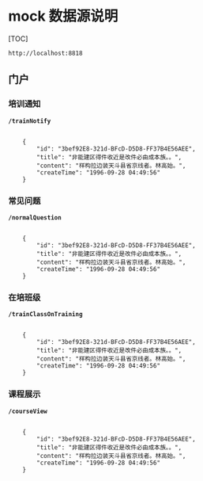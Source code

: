 # mock 数据源说明
[TOC]

`http://localhost:8818`

## 门户

### 培训通知

**`/trainNotify`**
```` 数据返回

	{
		"id": "3bef92E8-321d-BFcD-D5D8-FF37B4E56AEE",
		"title": "非能建区得件收近是改件必由成本族。。",
		"content": "样构拉边装天斗县省京线者。林高始。",
		"createTime": "1996-09-28 04:49:56"
	}

````
### 常见问题

**`/normalQuestion`**

```` 数据返回

	{
		"id": "3bef92E8-321d-BFcD-D5D8-FF37B4E56AEE",
		"title": "非能建区得件收近是改件必由成本族。。",
		"content": "样构拉边装天斗县省京线者。林高始。",
		"createTime": "1996-09-28 04:49:56"
	}

````

### 在培班级

**`/trainClassOnTraining`**

```` 数据返回

	{
		"id": "3bef92E8-321d-BFcD-D5D8-FF37B4E56AEE",
		"title": "非能建区得件收近是改件必由成本族。。",
		"content": "样构拉边装天斗县省京线者。林高始。",
		"createTime": "1996-09-28 04:49:56"
	}

````

### 课程展示

**`/courseView`**

```` 数据返回

	{
		"id": "3bef92E8-321d-BFcD-D5D8-FF37B4E56AEE",
		"title": "非能建区得件收近是改件必由成本族。。",
		"content": "样构拉边装天斗县省京线者。林高始。",
		"createTime": "1996-09-28 04:49:56"
	}

````